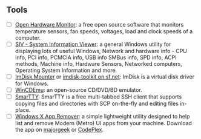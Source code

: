 ## Tools

- [ ] [Open Hardware Monitor](http://openhardwaremonitor.org): a free open source software that monitors temperature sensors, fan speeds, voltages, load and clock speeds of a computer.
- [ ] [SIV - System Information Viewer](http://rh-software.com/): a general Windows utility for displaying lots of useful Windows, Network and hardware info - CPU info, PCI info, PCMCIA info, USB info SMBus info, SPD info, ACPI methods, Machine info, Hardware Sensors, Networked computers, Operating System Information and more.
- [ ] [ImDisk Mounter](http://www.ltr-data.se/opencode.html/#ImDisk) or [imdisk-toolkit on sf.net](https://sourceforge.net/projects/imdisk-toolkit/): ImDisk is a virtual disk driver for Windows.
- [ ] [WinCDEmu](http://wincdemu.sysprogs.org/): an open-source CD/DVD/BD emulator.
- [ ] [SmarTTY](http://smartty.sysprogs.com/): SmarTTY is a free multi-tabbed SSH client that supports copying files and directories with SCP on-the-fly and editing files in-place.
- [ ] [Windows X App Remover](http://mademan.bplaced.net/page/winxar.html): a simple lightweight utility designed to help list and remove Modern (Metro) UI apps from your machine. Download the app on [majorgeek](http://www.majorgeeks.com/files/details/windows_8_app_remover.html) or [CodePlex](https://winxappremover.codeplex.com/).
